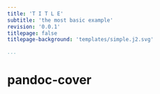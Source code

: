 ```yaml
---
title: 'T I T L E'
subtitle: 'the most basic example'
revision: '0.0.1'
titlepage: false
titlepage-background: 'templates/simple.j2.svg'

...
```



# pandoc-cover


